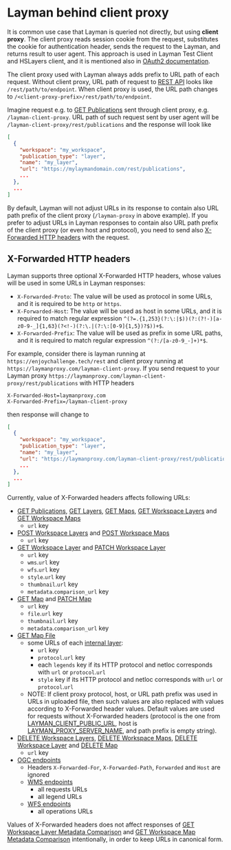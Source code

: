 # Layman behind client proxy

It is common use case that Layman is queried not directly, but using **client proxy**. The client proxy reads session cookie from the request, substitutes the cookie for authentication header, sends the request to the Layman, and returns result to user agent. This approach is used in Layman Test Client and HSLayers client, and it is mentioned also in [OAuth2 documentation](oauth2/index.md#request-layman-rest-api).

The client proxy used with Layman always adds prefix to URL path of each request. Without client proxy, URL path of request to [REST API](rest.md) looks like `/rest/path/to/endpoint`. When client proxy is used, the URL path changes to `/<client-proxy-prefix>/rest/path/to/endpoint`.

Imagine request e.g. to [GET Publications](rest.md#get-publications) sent through client proxy, e.g. `/layman-client-proxy`. URL path of such request sent by user agent will be `/layman-client-proxy/rest/publications` and the response will look like

```json
[
  {
    "workspace": "my_workspace",
    "publication_type": "layer",
    "name": "my_layer",
    "url": "https://mylaymandomain.com/rest/publications",
    ...
  },
  ...
]
```

By default, Layman will not adjust URLs in its response to contain also URL path prefix of the client proxy (`/layman-proxy` in above example). If you prefer to adjust URLs in Layman responses to contain also URL path prefix of the client proxy (or even host and protocol), you need to send also [X-Forwarded HTTP headers](#x-forwarded-http-headers) with the request.

## X-Forwarded HTTP headers

Layman supports three optional X-Forwarded HTTP headers, whose values will be used in some URLs in Layman responses:
- `X-Forwarded-Proto`: The value will be used as protocol in some URLs, and it is required to be `http` or `https`.
- `X-Forwarded-Host`: The value will be used as host in some URLs, and it is required to match regular expression `^(?=.{1,253}(?:\:|$))(?:(?!-)[a-z0-9-_]{1,63}(?<!-)(?:\.|(?:\:[0-9]{1,5})?$))+$`.
- `X-Forwarded-Prefix`: The value will be used as prefix in some URL paths, and it is required to match regular expression `^(?:/[a-z0-9_-]+)*$`.

For example, consider there is layman running at `https://enjoychallenge.tech/rest` and client proxy running at `https://laymanproxy.com/layman-client-proxy`. If you send request to your Layman proxy `https://laymanproxy.com/layman-client-proxy/rest/publications` with HTTP headers
```
X-Forwarded-Host=laymanproxy.com
X-Forwarded-Prefix=/layman-client-proxy
```
then response will change to

```json
[
  {
    "workspace": "my_workspace",
    "publication_type": "layer",
    "name": "my_layer",
    "url": "https://laymanproxy.com/layman-client-proxy/rest/publications",
    ...
  },
  ...
]
```

Currently, value of X-Forwarded headers affects following URLs:
* [GET Publications](rest.md#get-publications), [GET Layers](rest.md#get-layers), [GET Maps](rest.md#get-maps), [GET Workspace Layers](rest.md#get-workspace-layers) and [GET Workspace Maps](rest.md#get-workspace-maps)
  * `url` key
* [POST Workspace Layers](rest.md#post-workspace-layers) and [POST Workspace Maps](rest.md#post-workspace-maps)
  * `url` key
* [GET Workspace Layer](rest.md#get-workspace-layer) and [PATCH Workspace Layer](rest.md#patch-workspace-layer)
  * `url` key
  * `wms`.`url` key
  * `wfs`.`url` key
  * `style`.`url` key
  * `thumbnail`.`url` key
  * `metadata`.`comparison_url` key
* [GET Map](rest.md#get-map) and [PATCH Map](rest.md#patch-map)
  * `url` key
  * `file`.`url` key
  * `thumbnail`.`url` key
  * `metadata`.`comparison_url` key
* [GET Map File](rest.md#get-map-file)
  * some URLs of each [internal layer](models.md#internal-map-layer):
    * `url` key
    * `protocol`.`url` key
    * each `legends` key if its HTTP protocol and netloc corresponds with `url` or `protocol`.`url`
    * `style` key if its HTTP protocol and netloc corresponds with `url` or `protocol`.`url`
  * NOTE: If client proxy protocol, host, or URL path prefix was used in URLs in uploaded file, then such values are also replaced with values according to X-Forwarded header values. Default values are used for requests without X-Forwarded headers (protocol is the one from [LAYMAN_CLIENT_PUBLIC_URL](env-settings.md#layman_client_public_url), host is [LAYMAN_PROXY_SERVER_NAME](env-settings.md#layman_proxy_server_name), and path prefix is empty string).
* [DELETE Workspace Layers](rest.md#delete-workspace-layers), [DELETE Workspace Maps](rest.md#delete-workspace-maps), [DELETE Workspace Layer](rest.md#delete-workspace-layer) and [DELETE Map](rest.md#delete-map)
  * `url` key
* [OGC endpoints](endpoints.md)
  * Headers `X-Forwarded-For`, `X-Forwarded-Path`, `Forwarded` and `Host` are ignored
  * [WMS endpoints](endpoints.md#web-map-service)
    * all requests URLs
    * all legend URLs
  * [WFS endpoints](endpoints.md#web-feature-service)
    * all operations URLs

Values of X-Forwarded headers does not affect responses of [GET Workspace Layer Metadata Comparison](rest.md#get-workspace-layer-metadata-comparison) and [GET Workspace Map Metadata Comparison](rest.md#get-workspace-map-metadata-comparison) intentionally, in order to keep URLs in canonical form.
